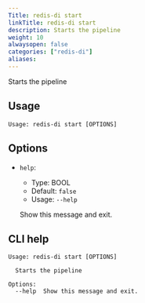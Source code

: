 ```yaml
---
Title: redis-di start
linkTitle: redis-di start
description: Starts the pipeline
weight: 10
alwaysopen: false
categories: ["redis-di"]
aliases:
---
```


Starts the pipeline

## Usage

```
Usage: redis-di start [OPTIONS]
```

## Options

- `help`:

  - Type: BOOL
  - Default: `false`
  - Usage: `--help`

  Show this message and exit.

## CLI help

```
Usage: redis-di start [OPTIONS]

  Starts the pipeline

Options:
  --help  Show this message and exit.
```

